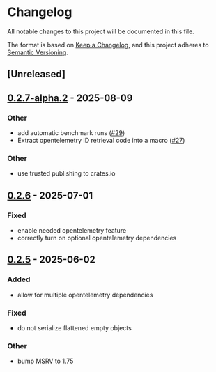 # Changelog

All notable changes to this project will be documented in this file.

The format is based on [Keep a Changelog](https://keepachangelog.com/en/1.0.0/),
and this project adheres to [Semantic Versioning](https://semver.org/spec/v2.0.0.html).

## [Unreleased]

## [0.2.7-alpha.2](https://github.com/mladedav/json-subscriber/compare/json-subscriber-v0.2.7-alpha.1...json-subscriber-v0.2.7-alpha.2) - 2025-08-09

### Other

- add automatic benchmark runs ([#29](https://github.com/mladedav/json-subscriber/pull/29))
- Extract opentelemetry ID retrieval code into a macro ([#27](https://github.com/mladedav/json-subscriber/pull/27))

### Other

- use trusted publishing to crates.io

## [0.2.6](https://github.com/mladedav/json-subscriber/compare/json-subscriber-v0.2.5...json-subscriber-v0.2.6) - 2025-07-01

### Fixed

- enable needed opentelemetry feature
- correctly turn on optional opentelemetry dependencies

## [0.2.5](https://github.com/mladedav/json-subscriber/compare/json-subscriber-v0.2.4...json-subscriber-v0.2.5) - 2025-06-02

### Added

- allow for multiple opentelemetry dependencies

### Fixed

- do not serialize flattened empty objects

### Other

- bump MSRV to 1.75
